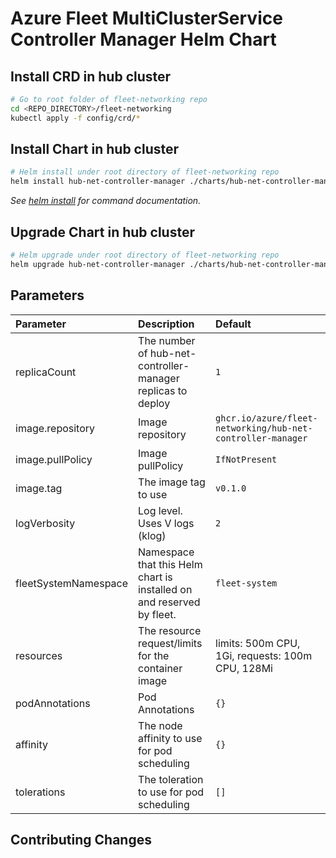 # Azure Fleet MultiClusterService Controller Manager Helm Chart

## Install CRD in hub cluster

```bash
# Go to root folder of fleet-networking repo
cd <REPO_DIRECTORY>/fleet-networking
kubectl apply -f config/crd/*
```

## Install Chart in hub cluster

```bash
# Helm install under root directory of fleet-networking repo
helm install hub-net-controller-manager ./charts/hub-net-controller-manager/
```

_See [helm install](https://helm.sh/docs/helm/helm_install/) for command documentation._

## Upgrade Chart in hub cluster

```bash
# Helm upgrade under root directory of fleet-networking repo
helm upgrade hub-net-controller-manager ./charts/hub-net-controller-manager/
```

## Parameters

| Parameter | Description | Default |
|:-|:-|:-|
| replicaCount | The number of hub-net-controller-manager replicas to deploy | `1` |
| image.repository | Image repository | `ghcr.io/azure/fleet-networking/hub-net-controller-manager` |
| image.pullPolicy | Image pullPolicy | `IfNotPresent` |
| image.tag | The image tag to use | `v0.1.0` |
| logVerbosity | Log level. Uses V logs (klog) | `2` |
| fleetSystemNamespace | Namespace that this Helm chart is installed on and reserved by fleet. | `fleet-system` |
| resources | The resource request/limits for the container image | limits: 500m CPU, 1Gi, requests: 100m CPU, 128Mi |
| podAnnotations | Pod Annotations | `{}` |
| affinity | The node affinity to use for pod scheduling | `{}` |
| tolerations | The toleration to use for pod scheduling | `[]` |

## Contributing Changes
